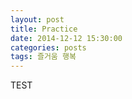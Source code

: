 ```yaml
---
layout: post 
title: Practice 
date: 2014-12-12 15:30:00 
categories: posts 
tags: 즐거움 행복
---
```


TEST
